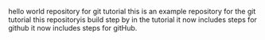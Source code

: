 hello world repository for git tutorial this is an example repository for the git tutorial this repositoryis build step by in the tutorial it now
includes steps for github
it now includes steps for gitHub.
